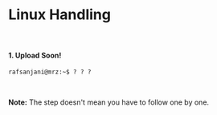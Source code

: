 
# Linux Handling

&nbsp;

#### 1. Upload Soon!
```console
rafsanjani@mrz:~$ ? ? ?
```
&nbsp;
&nbsp;

**Note:** The step doesn't mean you have to follow one by one.
